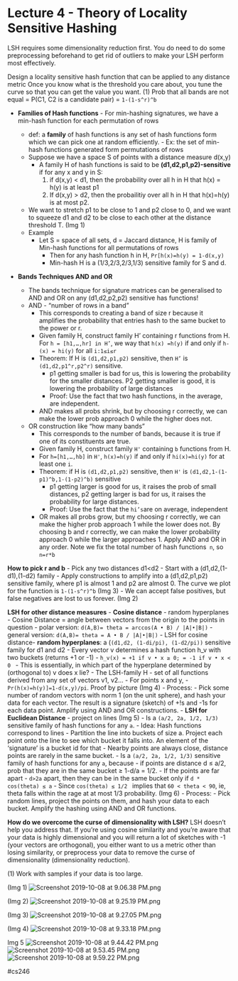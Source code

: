 # Lecture 4 - Theory of Locality Sensitive Hashing
LSH requires some dimensionality reduction first. You do need to do some preprocessing beforehand to get rid of outliers to make your LSH perform most effectively. 

Design a locality sensitive hash function that can be applied to any distance metric
Once you know what is the threshold you care about, you tune the curve so that you can get the value you want. (1)
Prob that all bands are not equal = P(C1, C2 is a candidate pair)
	= `1-(1-s^r)^b`

- **Families of Hash functions**
		- For min-hashing signatures, we have a min-hash function for each permutation of rows
	- def: a **family** of hash functions is any set of hash functions form which we can pick one at random efficiently.
			- Ex: the set of min-hash functions generated form permutations of rows
	- Suppose we have a space S of points with a distance measure d(x,y)
		- A family H of hash functions is said to be **(d1,d2,p1,p2)-sensitive** if for any x and y in S:
			1. if d(x,y) < d1, then the probability over all h in H that h(x) = h(y)  is at least p1
			2. If d(x,y) > d2, then the probailitiy over all h in H that h(x)=h(y) is at most p2.
	- We want to stretch p1 to be close to 1 and p2 close to 0, and we want to squeeze d1 and d2 to be close to each other at the distance threshold T. (Img 1)
	- Example
		- Let S = space of all sets, d = Jaccard distance, H is family of Min-hash functions for all permutations of rows
			- Then for any hash function h in H, `Pr[h(x)=h(y) = 1-d(x,y)`
			- Min-hash H is a (1/3,2/3,2/3,1/3) sensitive family for S and d.
	
- **Bands Techniques AND and OR**
	- The bands technique for signature matrices can be generalised to AND and OR on any (d1,d2,p2,p2) sensitive has functions!
	- AND - “number of rows in a band”
		- This corresponds to creating a band of size r because it amplifies the probability that entries hash to the same bucket to the power or r.
		- Given family H, construct family H’ containing r functions from H. For `h = [h1,…,hr] in H’`, we way that `h(x) =h(y)` if and only if `h-(x) = hi(y)` for all `i:1≤i≤r`
		- Theorem: If H is `(d1,d2,p1,p2)` sensitive, then `H’` is `(d1,d2,p1^r,p2^r)` sensitive.
			- p1 getting smaller is bad for us, this is lowering the probability for the smaller distances. P2 getting smaller is good, it is lowering the probability of large distances
			-  Proof: Use the fact that two hash functions, in the average, are independent.
		- AND makes all probs shrink, but by choosing r correctly, we can make the lower prob approach 0 while the higher does not.
	- OR construction like “how many bands”
		- This corresponds to the number of bands, because it is true if one of its constituents are true.
		- Given family H, construct family `H'` containing `b` functions from H.
		- For `h=[h1,…,hb]` in `H'`, `h(x)=h(y)` if and only if `hi(x)=hi(y)` for at least one `i`.
		- Theorem: if H is `(d1,d2,p1,p2)` sensitive, then `H'` is `(d1,d2,1-(1-p1)^b,1-(1-p2)^b)` sensitive
			- p1 getting larger is good for us, it raises the prob of small distances, p2 getting larger is bad for us, it raises the probability for large distances.
			- Proof: Use the fact that the `hi’s`are on average, independent
		- OR makes all probs grow, but my choosing r correctly, we can make the higher prob approach 1 while the lower does not. 
By choosing b and r correctly, we can make the lower probability approach 0 while the larger approaches 1.
Apply AND and OR in any order.
Note we fix the total number of hash functions` n`, so `n=r*b`

**How to pick r and b**
	- Pick any two distances d1<d2
	- Start with a (d1,d2,(1-d1),(1-d2) family
	- Apply constructions to amplify into a (d1,d2,p1,p2) sensitive family, where p1 is almost 1 and p2 are almost 0. The curve we plot for the function is `1-(1-s^r)^b` (Img 3)
	-  We can accept false positives, but false negatives are lost to us forever. (Img 2)

**LSH for other distance measures**
	- **Cosine distance** - random hyperplanes
		- Cosine Distance = angle between vectors from the origin to the points in question
			- polar version: ` d(A,B)= theta = arccos(A • B) / |A|•|B|) `
			- general version:  ` d(A,B)= theta = A • B / |A|•|B|) `
		- LSH for cosine distance- **random hyperplanes**: a (`(d1,d2, (1-di/pi), (1-d2/pi))` sensitive family for d1 and d2
			- Every vector v determines a hash function h_v with two buckets (returns +1 or -1)
			- `h_v(x) = +1 if v • x ≥ 0; = -1 if v • x < 0 `
			- This is essentially, in which part of the hyperplane determined by (orthogonal to) v does x lie?
			- The LSH-family H - set of all functions derived from any set of vectors v1, v2…			- For points x and y,
				- `Pr(h(x)=h(y)]=1-d(x,y)/pi`. Proof by picture (Img 4)
		- Process:
			- Pick some number of random vectors with norm 1 (on the unit sphere), and hash your data for each vector. The result is a signature (sketch) of +!s and -1s for each data point. Amplify using AND and OR constructions.
	- **LSH for Euclidean Distance** - project on lines (Img 5)
		- Is a `(a/2, 2a, 1/2, 1/3)` sensitive family of hash functions for any `a`.
		-  Idea: Hash functions correspond to lines
		- Partition the line into buckets of size a. Project each point onto the line to see which bucket it falls into. An element of the ‘signature’ is a bucket id for that 
		- Nearby points are always close, distance points are rarely in the same bucket.
		- Is a `(a/2, 2a, 1/2, 1/3)` sensitive family of hash functions for any `a`, because
			- if points are distance d ≤ a/2, prob that they are in the same bucket ≥ 1-d/a = 1/2.
			- If the points are far apart - `d>2a` apart, then they can be in the same bucket only if 
							`d * cos(theta) ≤ a`
			- Since `cos(theta) ≤ 1/2 ` implies that `60 < theta < 90`, ie, theta falls within the rage at at most 1/3 probability. (Img 6)
		- Process:
			- Pick random lines, project the points on them, and hash your data to each bucket. Amplify the hashing using AND and OR functions.
			
**How do we overcome the curse of dimensionality with LSH?** 
LSH doesn’t help you address that. If you’re using cosine similarity and you’re aware that your data is highly dimensional and you will return a lot of sketches with -1 (your vectors are orthogonal), you either want to us a metric other than losing similarity, or preprocess your data to remove the curse of dimensionality (dimensionality reduction).

(1) Work with samples if your data is too large.

(Img 1)
![Screenshot 2019-10-08 at 9.06.38 PM.png](/assets/blog_resources/DD9A283906BF1E0A006E8B76B0D234EA.png)

(Img 2)
![Screenshot 2019-10-08 at 9.25.19 PM.png](/assets/blog_resources/8A3F2A2839684265004E6B8ADAAF7C5C.png)

(Img 3)
![Screenshot 2019-10-08 at 9.27.05 PM.png](/assets/blog_resources/ECBEBFEFF4B62A1C95E9EC416C2166DB.png)

(Img 4)
![Screenshot 2019-10-08 at 9.33.18 PM.png](/assets/blog_resources/66CA1E0E71E14A6A6979BB46E537E066.png)

Img 5
![Screenshot 2019-10-08 at 9.44.42 PM.png](/assets/blog_resources/1DA8986215269A5AA662EAB596EBAA0D.png)
![Screenshot 2019-10-08 at 9.53.45 PM.png](/assets/blog_resources/84423883291AA4019CB7593C3AC5D8BA.png)
![Screenshot 2019-10-08 at 9.59.22 PM.png](/assets/blog_resources/55B8B89F8DDC9CA2529FC98F9116BE98.png)

#cs246